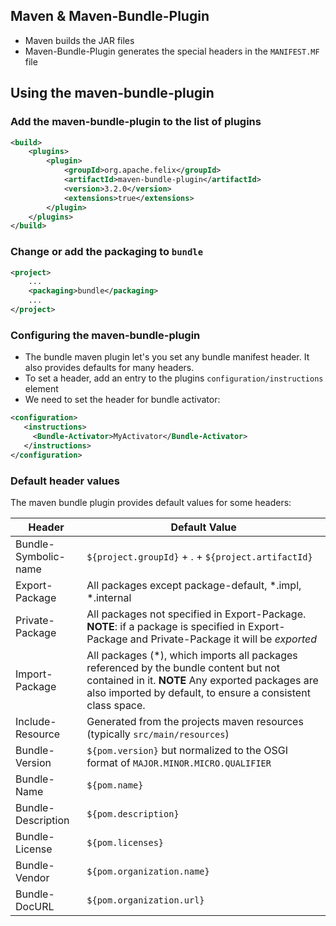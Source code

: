 ## Maven & Maven-Bundle-Plugin
* Maven builds the JAR files
* Maven-Bundle-Plugin generates the special headers in the `MANIFEST.MF` file

## Using the maven-bundle-plugin
### Add the maven-bundle-plugin to the list of plugins
```xml
<build>
    <plugins>
        <plugin>
            <groupId>org.apache.felix</groupId>
            <artifactId>maven-bundle-plugin</artifactId>
            <version>3.2.0</version>
            <extensions>true</extensions>
        </plugin>
    </plugins>
</build>
```

### Change or add the packaging to `bundle`

```xml
<project>
    ...
    <packaging>bundle</packaging>
    ...
</project>
```

### Configuring the maven-bundle-plugin
- The bundle maven plugin let's you set any bundle manifest header. It also provides defaults for many headers. 
- To set a header, add an entry to the plugins `configuration/instructions` element
- We need to set the header for bundle activator:
 ```xml
<configuration>
    <instructions>
      <Bundle-Activator>MyActivator</Bundle-Activator>
    </instructions>
</configuration>
```

### Default header values
The maven bundle plugin provides default values for some headers:

Header | Default Value
------ | -------------
Bundle-Symbolic-name | `${project.groupId}` + . + `${project.artifactId}`
Export-Package | All packages except package-default, *.impl, *.internal
Private-Package | All packages not specified in Export-Package. **NOTE**: if a package is specified in Export-Package and Private-Package it will be *exported*
Import-Package | All packages (*), which imports all packages referenced by the bundle content but not contained in it. **NOTE** Any exported packages are also imported by default, to ensure a consistent class space.
Include-Resource | Generated from the projects maven resources (typically `src/main/resources`)
Bundle-Version | `${pom.version}` but normalized to the OSGI format of `MAJOR.MINOR.MICRO.QUALIFIER`
Bundle-Name | `${pom.name}`
Bundle-Description | `${pom.description}`
Bundle-License | `${pom.licenses}`
Bundle-Vendor | `${pom.organization.name}`
Bundle-DocURL | `${pom.organization.url}`

